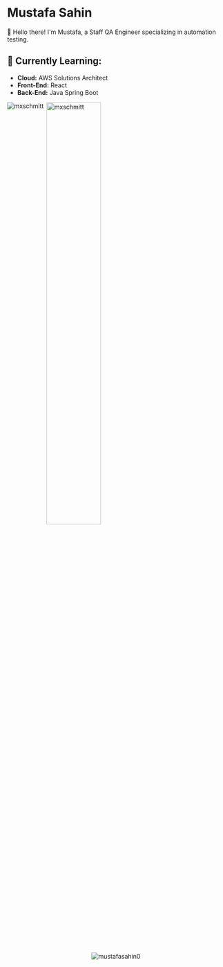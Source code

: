 # Mustafa Sahin

👋 Hello there! I'm Mustafa, a Staff QA Engineer specializing in automation testing.

## 🌱 Currently Learning:
- **Cloud:** AWS Solutions Architect
- **Front-End:** React
- **Back-End:** Java Spring Boot

<p align="left"></p><p><img align="left" src="https://github-readme-stats.vercel.app/api/top-langs/?username=mustafasahin0&layout=compact&hide=html" alt="mxschmitt" /></p>

<p>&nbsp;<img align="center" src="https://github-readme-stats.vercel.app/api?username=mustafasahin0&show_icons=true&count_private=true" alt="mxschmitt" width="50%"/></p>

<p align="center">
<img align="center" src="https://komarev.com/ghpvc/?username=mustafasahin0" alt="mustafasahin0"/>
</p>

